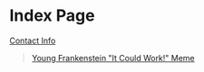 # Index Page #
[Contact Info](contact)

<blockquote class="imgur-embed-pub" lang="en" data-id="419hvFH"><a href="//imgur.com/419hvFH">Young Frankenstein &quot;It Could Work!&quot; Meme</a></blockquote><script async src="//s.imgur.com/min/embed.js" charset="utf-8"></script>

